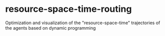# resource-space-time-routing
Optimization and visualization of the "resource-space-time" trajectories of the agents based on dynamic programming
